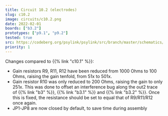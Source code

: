 ```yaml
---
title: Circuit 10.2 (electrodes)
slug: c10.2
image: circuits/c10.2.png
date: 2022-02-01
boards: ["b3.2"]
prototypes: ["p9.1", "p9.2"]
tested: true
src: https://codeberg.org/psylink/psylink/src/branch/master/schematics/circuit10.2.sch
priority: 1
---
```


Changes compared to {{% link "c10.1" %}}:

- Gain resistors R9, R11, R12 have been reduced from 1000 Ohms to 100 Ohms, raising the gain tenfold, from 51x to 501x.
- Gain resistor R10 was only reduced to 200 Ohms, raising the gain to only 251x. This was done to offset an interference bug along the out2 trace of {{% link "b3" %}}, {{% link "b3.1" %}} and {{% link "b3.2" %}}.  Once this is fixed, the resistance should be set to equal that of R9/R11/R12 once again.
- JP1-JP8 are now closed by default, to save time during assembly
